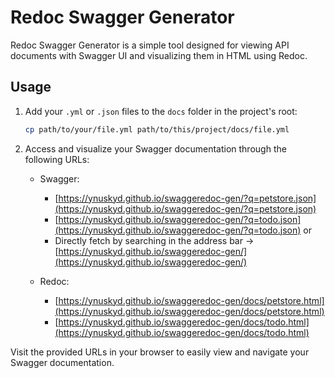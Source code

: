 # Redoc Swagger Generator

Redoc Swagger Generator is a simple tool designed for viewing API documents with Swagger UI and visualizing them in HTML using Redoc.

## Usage

1. Add your `.yml` or `.json` files to the `docs` folder in the project's root:

    ```bash
    cp path/to/your/file.yml path/to/this/project/docs/file.yml
    ```

2. Access and visualize your Swagger documentation through the following URLs:

   - Swagger:
       - [https://ynuskyd.github.io/swaggeredoc-gen/?q=petstore.json](https://ynuskyd.github.io/swaggeredoc-gen/?q=petstore.json)
       - [https://ynuskyd.github.io/swaggeredoc-gen/?q=todo.json](https://ynuskyd.github.io/swaggeredoc-gen/?q=todo.json) or
       - Directly fetch by searching in the address bar -> [https://ynuskyd.github.io/swaggeredoc-gen/](https://ynuskyd.github.io/swaggeredoc-gen/)

   - Redoc:
     - [https://ynuskyd.github.io/swaggeredoc-gen/docs/petstore.html](https://ynuskyd.github.io/swaggeredoc-gen/docs/petstore.html)
     - [https://ynuskyd.github.io/swaggeredoc-gen/docs/todo.html](https://ynuskyd.github.io/swaggeredoc-gen/docs/todo.html)

Visit the provided URLs in your browser to easily view and navigate your Swagger documentation.
